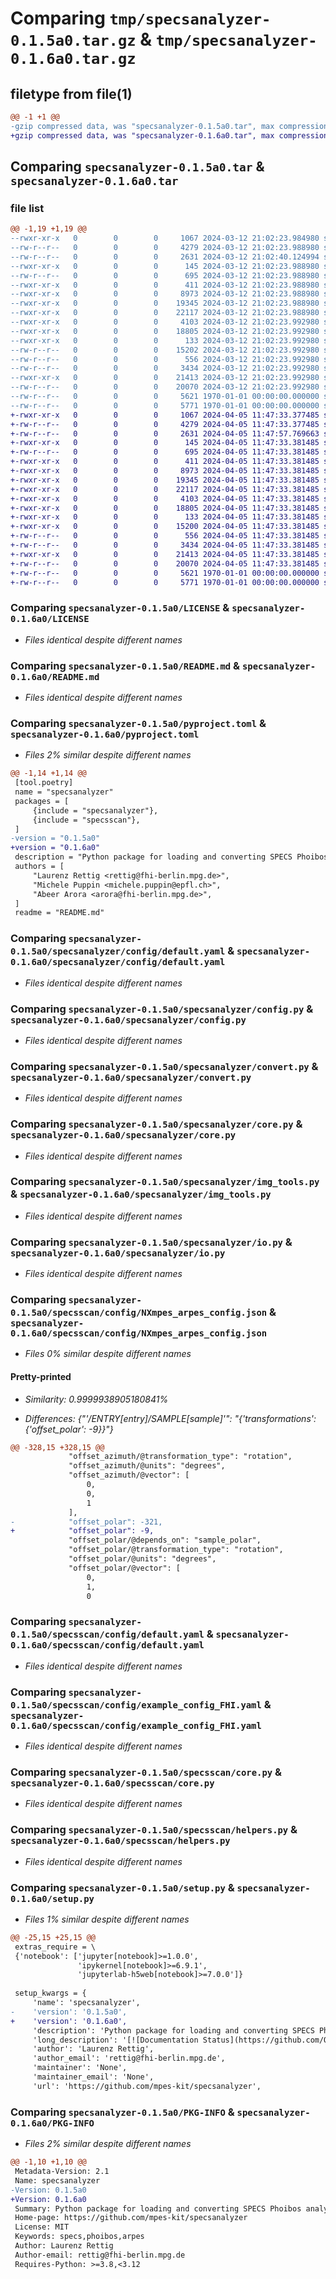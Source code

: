 # Comparing `tmp/specsanalyzer-0.1.5a0.tar.gz` & `tmp/specsanalyzer-0.1.6a0.tar.gz`

## filetype from file(1)

```diff
@@ -1 +1 @@
-gzip compressed data, was "specsanalyzer-0.1.5a0.tar", max compression
+gzip compressed data, was "specsanalyzer-0.1.6a0.tar", max compression
```

## Comparing `specsanalyzer-0.1.5a0.tar` & `specsanalyzer-0.1.6a0.tar`

### file list

```diff
@@ -1,19 +1,19 @@
--rwxr-xr-x   0        0        0     1067 2024-03-12 21:02:23.984980 specsanalyzer-0.1.5a0/LICENSE
--rw-r--r--   0        0        0     4279 2024-03-12 21:02:23.988980 specsanalyzer-0.1.5a0/README.md
--rw-r--r--   0        0        0     2631 2024-03-12 21:02:40.124994 specsanalyzer-0.1.5a0/pyproject.toml
--rwxr-xr-x   0        0        0      145 2024-03-12 21:02:23.988980 specsanalyzer-0.1.5a0/specsanalyzer/__init__.py
--rw-r--r--   0        0        0      695 2024-03-12 21:02:23.988980 specsanalyzer-0.1.5a0/specsanalyzer/config/default.yaml
--rwxr-xr-x   0        0        0      411 2024-03-12 21:02:23.988980 specsanalyzer-0.1.5a0/specsanalyzer/config/phoibos150.calib2d
--rwxr-xr-x   0        0        0     8973 2024-03-12 21:02:23.988980 specsanalyzer-0.1.5a0/specsanalyzer/config.py
--rwxr-xr-x   0        0        0    19345 2024-03-12 21:02:23.988980 specsanalyzer-0.1.5a0/specsanalyzer/convert.py
--rwxr-xr-x   0        0        0    22117 2024-03-12 21:02:23.988980 specsanalyzer-0.1.5a0/specsanalyzer/core.py
--rwxr-xr-x   0        0        0     4103 2024-03-12 21:02:23.992980 specsanalyzer-0.1.5a0/specsanalyzer/img_tools.py
--rwxr-xr-x   0        0        0    18805 2024-03-12 21:02:23.992980 specsanalyzer-0.1.5a0/specsanalyzer/io.py
--rwxr-xr-x   0        0        0      133 2024-03-12 21:02:23.992980 specsanalyzer-0.1.5a0/specsscan/__init__.py
--rw-r--r--   0        0        0    15202 2024-03-12 21:02:23.992980 specsanalyzer-0.1.5a0/specsscan/config/NXmpes_arpes_config.json
--rw-r--r--   0        0        0      556 2024-03-12 21:02:23.992980 specsanalyzer-0.1.5a0/specsscan/config/default.yaml
--rw-r--r--   0        0        0     3434 2024-03-12 21:02:23.992980 specsanalyzer-0.1.5a0/specsscan/config/example_config_FHI.yaml
--rwxr-xr-x   0        0        0    21413 2024-03-12 21:02:23.992980 specsanalyzer-0.1.5a0/specsscan/core.py
--rw-r--r--   0        0        0    20070 2024-03-12 21:02:23.992980 specsanalyzer-0.1.5a0/specsscan/helpers.py
--rw-r--r--   0        0        0     5621 1970-01-01 00:00:00.000000 specsanalyzer-0.1.5a0/setup.py
--rw-r--r--   0        0        0     5771 1970-01-01 00:00:00.000000 specsanalyzer-0.1.5a0/PKG-INFO
+-rwxr-xr-x   0        0        0     1067 2024-04-05 11:47:33.377485 specsanalyzer-0.1.6a0/LICENSE
+-rw-r--r--   0        0        0     4279 2024-04-05 11:47:33.377485 specsanalyzer-0.1.6a0/README.md
+-rw-r--r--   0        0        0     2631 2024-04-05 11:47:57.769663 specsanalyzer-0.1.6a0/pyproject.toml
+-rwxr-xr-x   0        0        0      145 2024-04-05 11:47:33.381485 specsanalyzer-0.1.6a0/specsanalyzer/__init__.py
+-rw-r--r--   0        0        0      695 2024-04-05 11:47:33.381485 specsanalyzer-0.1.6a0/specsanalyzer/config/default.yaml
+-rwxr-xr-x   0        0        0      411 2024-04-05 11:47:33.381485 specsanalyzer-0.1.6a0/specsanalyzer/config/phoibos150.calib2d
+-rwxr-xr-x   0        0        0     8973 2024-04-05 11:47:33.381485 specsanalyzer-0.1.6a0/specsanalyzer/config.py
+-rwxr-xr-x   0        0        0    19345 2024-04-05 11:47:33.381485 specsanalyzer-0.1.6a0/specsanalyzer/convert.py
+-rwxr-xr-x   0        0        0    22117 2024-04-05 11:47:33.381485 specsanalyzer-0.1.6a0/specsanalyzer/core.py
+-rwxr-xr-x   0        0        0     4103 2024-04-05 11:47:33.381485 specsanalyzer-0.1.6a0/specsanalyzer/img_tools.py
+-rwxr-xr-x   0        0        0    18805 2024-04-05 11:47:33.381485 specsanalyzer-0.1.6a0/specsanalyzer/io.py
+-rwxr-xr-x   0        0        0      133 2024-04-05 11:47:33.381485 specsanalyzer-0.1.6a0/specsscan/__init__.py
+-rwxr-xr-x   0        0        0    15200 2024-04-05 11:47:33.381485 specsanalyzer-0.1.6a0/specsscan/config/NXmpes_arpes_config.json
+-rw-r--r--   0        0        0      556 2024-04-05 11:47:33.381485 specsanalyzer-0.1.6a0/specsscan/config/default.yaml
+-rw-r--r--   0        0        0     3434 2024-04-05 11:47:33.381485 specsanalyzer-0.1.6a0/specsscan/config/example_config_FHI.yaml
+-rwxr-xr-x   0        0        0    21413 2024-04-05 11:47:33.381485 specsanalyzer-0.1.6a0/specsscan/core.py
+-rw-r--r--   0        0        0    20070 2024-04-05 11:47:33.381485 specsanalyzer-0.1.6a0/specsscan/helpers.py
+-rw-r--r--   0        0        0     5621 1970-01-01 00:00:00.000000 specsanalyzer-0.1.6a0/setup.py
+-rw-r--r--   0        0        0     5771 1970-01-01 00:00:00.000000 specsanalyzer-0.1.6a0/PKG-INFO
```

### Comparing `specsanalyzer-0.1.5a0/LICENSE` & `specsanalyzer-0.1.6a0/LICENSE`

 * *Files identical despite different names*

### Comparing `specsanalyzer-0.1.5a0/README.md` & `specsanalyzer-0.1.6a0/README.md`

 * *Files identical despite different names*

### Comparing `specsanalyzer-0.1.5a0/pyproject.toml` & `specsanalyzer-0.1.6a0/pyproject.toml`

 * *Files 2% similar despite different names*

```diff
@@ -1,14 +1,14 @@
 [tool.poetry]
 name = "specsanalyzer"
 packages = [
     {include = "specsanalyzer"},
     {include = "specsscan"},
 ]
-version = "0.1.5a0"
+version = "0.1.6a0"
 description = "Python package for loading and converting SPECS Phoibos analyzer data."
 authors = [
     "Laurenz Rettig <rettig@fhi-berlin.mpg.de>",
     "Michele Puppin <michele.puppin@epfl.ch>",
     "Abeer Arora <arora@fhi-berlin.mpg.de>",
 ]
 readme = "README.md"
```

### Comparing `specsanalyzer-0.1.5a0/specsanalyzer/config/default.yaml` & `specsanalyzer-0.1.6a0/specsanalyzer/config/default.yaml`

 * *Files identical despite different names*

### Comparing `specsanalyzer-0.1.5a0/specsanalyzer/config.py` & `specsanalyzer-0.1.6a0/specsanalyzer/config.py`

 * *Files identical despite different names*

### Comparing `specsanalyzer-0.1.5a0/specsanalyzer/convert.py` & `specsanalyzer-0.1.6a0/specsanalyzer/convert.py`

 * *Files identical despite different names*

### Comparing `specsanalyzer-0.1.5a0/specsanalyzer/core.py` & `specsanalyzer-0.1.6a0/specsanalyzer/core.py`

 * *Files identical despite different names*

### Comparing `specsanalyzer-0.1.5a0/specsanalyzer/img_tools.py` & `specsanalyzer-0.1.6a0/specsanalyzer/img_tools.py`

 * *Files identical despite different names*

### Comparing `specsanalyzer-0.1.5a0/specsanalyzer/io.py` & `specsanalyzer-0.1.6a0/specsanalyzer/io.py`

 * *Files identical despite different names*

### Comparing `specsanalyzer-0.1.5a0/specsscan/config/NXmpes_arpes_config.json` & `specsanalyzer-0.1.6a0/specsscan/config/NXmpes_arpes_config.json`

 * *Files 0% similar despite different names*

#### Pretty-printed

 * *Similarity: 0.9999938905180841%*

 * *Differences: {"'/ENTRY[entry]/SAMPLE[sample]'": "{'transformations': {'offset_polar': -9}}"}*

```diff
@@ -328,15 +328,15 @@
             "offset_azimuth/@transformation_type": "rotation",
             "offset_azimuth/@units": "degrees",
             "offset_azimuth/@vector": [
                 0,
                 0,
                 1
             ],
-            "offset_polar": -321,
+            "offset_polar": -9,
             "offset_polar/@depends_on": "sample_polar",
             "offset_polar/@transformation_type": "rotation",
             "offset_polar/@units": "degrees",
             "offset_polar/@vector": [
                 0,
                 1,
                 0
```

### Comparing `specsanalyzer-0.1.5a0/specsscan/config/default.yaml` & `specsanalyzer-0.1.6a0/specsscan/config/default.yaml`

 * *Files identical despite different names*

### Comparing `specsanalyzer-0.1.5a0/specsscan/config/example_config_FHI.yaml` & `specsanalyzer-0.1.6a0/specsscan/config/example_config_FHI.yaml`

 * *Files identical despite different names*

### Comparing `specsanalyzer-0.1.5a0/specsscan/core.py` & `specsanalyzer-0.1.6a0/specsscan/core.py`

 * *Files identical despite different names*

### Comparing `specsanalyzer-0.1.5a0/specsscan/helpers.py` & `specsanalyzer-0.1.6a0/specsscan/helpers.py`

 * *Files identical despite different names*

### Comparing `specsanalyzer-0.1.5a0/setup.py` & `specsanalyzer-0.1.6a0/setup.py`

 * *Files 1% similar despite different names*

```diff
@@ -25,15 +25,15 @@
 extras_require = \
 {'notebook': ['jupyter[notebook]>=1.0.0',
               'ipykernel[notebook]>=6.9.1',
               'jupyterlab-h5web[notebook]>=7.0.0']}
 
 setup_kwargs = {
     'name': 'specsanalyzer',
-    'version': '0.1.5a0',
+    'version': '0.1.6a0',
     'description': 'Python package for loading and converting SPECS Phoibos analyzer data.',
     'long_description': '[![Documentation Status](https://github.com/OpenCOMPES/specsanalyzer/actions/workflows/documentation.yml/badge.svg)](https://opencompes.github.io/specsanalyzer/)\n[![Ruff](https://img.shields.io/endpoint?url=https://raw.githubusercontent.com/astral-sh/ruff/main/assets/badge/v2.json)](https://github.com/astral-sh/ruff)\n![](https://github.com/OpenCOMPES/specsanalyzer/actions/workflows/linting.yml/badge.svg)\n![](https://github.com/OpenCOMPES/specsanalyzer/actions/workflows/testing_multiversion.yml/badge.svg?branch=main)\n![](https://img.shields.io/pypi/pyversions/specsanalyzer)\n![](https://img.shields.io/pypi/l/specsanalyzer)\n[![](https://img.shields.io/pypi/v/specsanalyzer)](https://pypi.org/project/specsanalyzer)\n[![Coverage Status](https://coveralls.io/repos/github/OpenCOMPES/specsanalyzer/badge.svg?branch=main&kill_cache=1)](https://coveralls.io/github/OpenCOMPES/specsanalyzer?branch=main)\n\n# specsanalyzer\nThis is the package `specsanalyzer` for conversion and handling of SPECS Phoibos analyzer data.\n\nThis package contains two modules:\n`specsanalyzer` is a package to import and convert MCP analyzer images from SPECS Phoibos analyzers into energy and emission angle/physical coordinates.\n`specsscan` is a Python package for loading Specs Phoibos scans accquired with the labview software developed at FHI/EPFL\n\nTutorials for usage and the API documentation can be found in the [Documentation](https://opencompes.github.io/specsanalyzer/)\n\n## Installation\n\n### Pip (for users)\n\n- Create a new virtual environment using either venv, pyenv, conda, etc. See below for an example.\n\n```bash\npython -m venv .specs-venv\n```\n\n- Activate your environment:\n\n```bash\nsource .specs-venv/bin/activate\n```\n\n- Install `specsanalyzer` from PyPI:\n\n```bash\npip install specsanalyzer\n```\n\n- This should install all the requirements to run `specsanalyzer` and `specsscan`in your environment.\n\n- If you intend to work with Jupyter notebooks, it is helpful to install a Jupyter kernel for your environment. This can be done, once your environment is activated, by typing:\n\n```bash\npython -m ipykernel install --user --name=specs_kernel\n```\n\n#### Configuration and calib2d file\nThe conversion procedures require to set up several configuration parameters in a config file. An example config file is provided as part of the package (see documentation). Configuration files can either be passed to the class constructures, or are read from system-wide or user-defined locations (see documentation).\n\nMost importantly, conversion of analyzer data to energy/angular coordinates requires detector calibration data provided by the manufacturer. The corresponding *.calib2d file (e.g. phoibos150.calbid2d) are provided together with the spectrometer software, and need to be set in the config file.\n\n### For Contributors\n\nTo contribute to the development of `specsanalyzer`, you can follow these steps:\n\n1. Clone the repository:\n\n```bash\ngit clone https://github.com/OpenCOMPES/specsanalyzer.git\ncd specsanalyzer\n```\n\n2. Check out test data (optional, requires access rights):\n\n```bash\ngit submodule sync --recursive\ngit submodule update --init --recursive\n```\n\n2. Install the repository in editable mode:\n\n```bash\npip install -e .\n```\n\nNow you have the development version of `specsanalyzer` installed in your local environment. Feel free to make changes and submit pull requests.\n\n### Poetry (for maintainers)\n\n- Prerequisites:\n  + Poetry: https://python-poetry.org/docs/\n\n- Create a virtual environment by typing:\n\n```bash\npoetry shell\n```\n\n- A new shell will be spawned with the new environment activated.\n\n- Install the dependencies from the `pyproject.toml` by typing:\n\n```bash\npoetry install --with dev, docs\n```\n\n- If you wish to use the virtual environment created by Poetry to work in a Jupyter notebook, you first need to install the optional notebook dependencies and then create a Jupyter kernel for that.\n\n  + Install the optional dependencies `ipykernel` and `jupyter`:\n\n  ```bash\n  poetry install -E notebook\n  ```\n\n  + Make sure to run the command below within your virtual environment (`poetry run` ensures this) by typing:\n\n  ```bash\n  poetry run ipython kernel install --user --name=specs_poetry\n  ```\n\n  + The new kernel will now be available in your Jupyter kernels list.\n',
     'author': 'Laurenz Rettig',
     'author_email': 'rettig@fhi-berlin.mpg.de',
     'maintainer': 'None',
     'maintainer_email': 'None',
     'url': 'https://github.com/mpes-kit/specsanalyzer',
```

### Comparing `specsanalyzer-0.1.5a0/PKG-INFO` & `specsanalyzer-0.1.6a0/PKG-INFO`

 * *Files 2% similar despite different names*

```diff
@@ -1,10 +1,10 @@
 Metadata-Version: 2.1
 Name: specsanalyzer
-Version: 0.1.5a0
+Version: 0.1.6a0
 Summary: Python package for loading and converting SPECS Phoibos analyzer data.
 Home-page: https://github.com/mpes-kit/specsanalyzer
 License: MIT
 Keywords: specs,phoibos,arpes
 Author: Laurenz Rettig
 Author-email: rettig@fhi-berlin.mpg.de
 Requires-Python: >=3.8,<3.12
```

